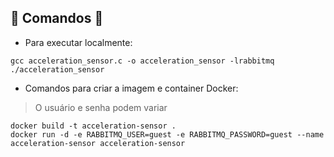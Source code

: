 ## 🚧 Comandos 🚧

* Para executar localmente:

```
gcc acceleration_sensor.c -o acceleration_sensor -lrabbitmq
./acceleration_sensor
```

* Comandos para criar a imagem e container Docker:

> O usuário e senha podem variar

```
docker build -t acceleration-sensor .
docker run -d -e RABBITMQ_USER=guest -e RABBITMQ_PASSWORD=guest --name acceleration-sensor acceleration-sensor
```

